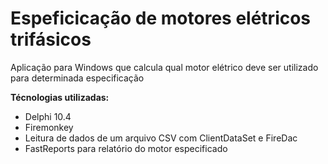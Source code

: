 # Espeficicação de motores elétricos trifásicos
Aplicação para Windows que calcula qual motor elétrico deve ser utilizado para determinada especificação  

**Técnologias utilizadas:**  
* Delphi 10.4
* Firemonkey
* Leitura de dados de um arquivo CSV com ClientDataSet e FireDac
* FastReports para relatório do motor especificado


